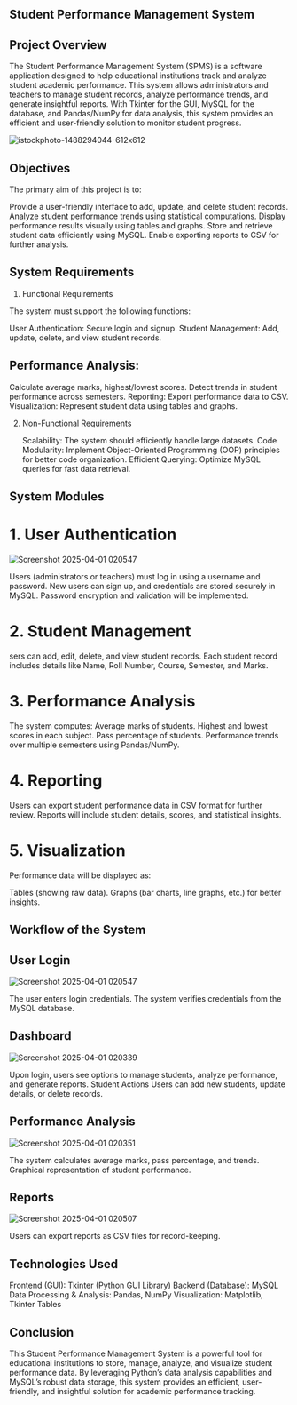 ## Student Performance Management System

## Project Overview

The Student Performance Management System (SPMS) is a software application designed to help educational institutions track and analyze student academic performance. 
This system allows administrators and teachers to manage student records, analyze performance trends, and generate insightful reports.
With Tkinter for the GUI, MySQL for the database, and Pandas/NumPy for data analysis, this system provides an efficient and user-friendly solution to monitor student progress.

![istockphoto-1488294044-612x612](https://github.com/user-attachments/assets/948c644c-282b-4e93-998a-377d4a74eb0e)



## Objectives

The primary aim of this project is to:

  Provide a user-friendly interface to add, update, and delete student records.
  Analyze student performance trends using statistical computations.
  Display performance results visually using tables and graphs.
  Store and retrieve student data efficiently using MySQL.
  Enable exporting reports to CSV for further analysis.

## System Requirements


1. Functional Requirements

The system must support the following functions:

  User Authentication: Secure login and signup.
  Student Management: Add, update, delete, and view student records.

## Performance Analysis:

  Calculate average marks, highest/lowest scores.
  Detect trends in student performance across semesters.
  Reporting: Export performance data to CSV. 
  Visualization: Represent student data using tables and graphs.

2. Non-Functional Requirements

    Scalability: The system should efficiently handle large datasets.
    Code Modularity: Implement Object-Oriented Programming (OOP) principles for better code organization.
    Efficient Querying: Optimize MySQL queries for fast data retrieval.

## System Modules

# 1. User Authentication

![Screenshot 2025-04-01 020547](https://github.com/user-attachments/assets/23ac25f7-4eea-4e56-a596-64f004d25b8b)


 Users (administrators or teachers) must log in using a username and password.
 New users can sign up, and credentials are stored securely in MySQL.
 Password encryption and validation will be implemented.

# 2. Student Management

  sers can add, edit, delete, and view student records.
  Each student record includes details like Name, Roll Number, Course, Semester, and Marks.

# 3. Performance Analysis

  The system computes:
  Average marks of students.
  Highest and lowest scores in each subject.
  Pass percentage of students.
  Performance trends over multiple semesters using Pandas/NumPy.

# 4. Reporting

  Users can export student performance data in CSV format for further review.
  Reports will include student details, scores, and statistical insights.

# 5. Visualization

  Performance data will be displayed as:

  Tables (showing raw data).
  Graphs (bar charts, line graphs, etc.) for better insights.

## Workflow of the System

## User Login

![Screenshot 2025-04-01 020547](https://github.com/user-attachments/assets/ffecb5c8-0776-48b6-85f2-27432e79d965)


  The user enters login credentials.
  The system verifies credentials from the MySQL database.

## Dashboard

![Screenshot 2025-04-01 020339](https://github.com/user-attachments/assets/eed155b8-02a1-42e9-b716-1e03dddc04ab)


  Upon login, users see options to manage students, analyze performance, and generate reports.
  Student Actions
  Users can add new students, update details, or delete records.

## Performance Analysis

![Screenshot 2025-04-01 020351](https://github.com/user-attachments/assets/21eb7401-66af-4d1f-ba06-d0bdb86cb04d)


  The system calculates average marks, pass percentage, and trends.       
  Graphical representation of student performance.

## Reports

![Screenshot 2025-04-01 020507](https://github.com/user-attachments/assets/37c5902e-7cef-4d08-8933-7ec84392cb38)


  Users can export reports as CSV files for record-keeping.

## Technologies Used

   Frontend (GUI): Tkinter (Python GUI Library)
   Backend (Database): MySQL
   Data Processing & Analysis: Pandas, NumPy
   Visualization: Matplotlib, Tkinter Tables

## Conclusion

 This Student Performance Management System is a powerful tool for educational institutions to store, manage, analyze, and visualize student performance data. 
 By leveraging Python’s data analysis capabilities and MySQL’s  robust data storage, this system provides an efficient, user-friendly, and insightful solution for academic performance tracking.
